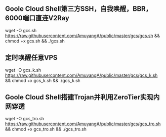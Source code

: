 ## Goole Cloud Shell第三方SSH，自我唤醒，BBR，6000端口直连V2Ray
wget -O gcs.sh https://raw.githubusercontent.com/AmuyangA/public/master/gcs/gcs.sh && chmod +x gcs.sh && ./gcs.sh

## 定时唤醒任意VPS
wget -O gcs_k.sh https://raw.githubusercontent.com/AmuyangA/public/master/gcs/gcs_k.sh && chmod +x gcs_k.sh && ./gcs_k.sh

## Goole Cloud Shell搭建Trojan并利用ZeroTier实现内网穿透
wget -O gcs_tro.sh https://raw.githubusercontent.com/AmuyangA/public/master/gcs/gcs_tro.sh && chmod +x gcs_tro.sh && ./gcs_tro.sh
